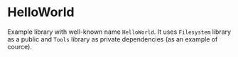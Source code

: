 # HelloWorld

Example library with well-known name `HelloWorld`. It uses `Filesystem` library as a public and `Tools` library as private dependencies (as an example of cource).
